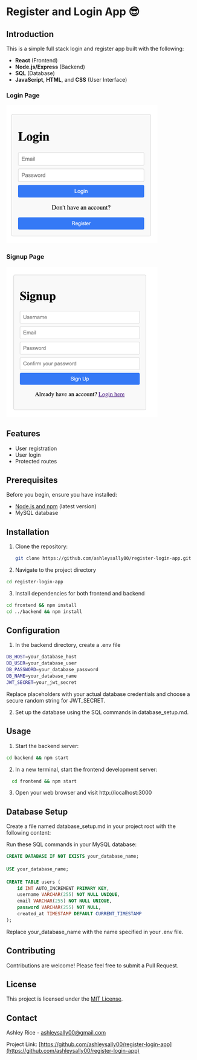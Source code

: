 # Register and Login App :sunglasses:

## Introduction

This is a simple full stack login and register app built with the following:
- **React** (Frontend)
- **Node.js/Express** (Backend)
- **SQL** (Database)
- **JavaScript**, **HTML**, and **CSS** (User Interface)

### Login Page
<img src="https://github.com/ashleysally00/register-login-app/blob/main/Login.png" alt="Login Page" width="400"/>

### Signup Page
<img src="https://github.com/ashleysally00/register-login-app/blob/main/Signup.png" alt="Signup Page" width="400"/>

## Features

- User registration
- User login
- Protected routes

## Prerequisites

Before you begin, ensure you have installed:
- [Node.js and npm](https://nodejs.org/en/download/) (latest version)
- MySQL database

## Installation

1. Clone the repository:
   ```sh
   git clone https://github.com/ashleysally00/register-login-app.git
   ```

2. Navigate to the project directory
  ```sh
  cd register-login-app
```

3. Install dependencies for both frontend and backend
  ```sh
cd frontend && npm install
cd ../backend && npm install
```

## Configuration

1. In the backend directory, create a .env file

 ```sh
DB_HOST=your_database_host
DB_USER=your_database_user
DB_PASSWORD=your_database_password
DB_NAME=your_database_name
JWT_SECRET=your_jwt_secret
```
Replace placeholders with your actual database credentials and choose a secure random string for JWT_SECRET.

2. Set up the database using the SQL commands in database_setup.md.

## Usage

1. Start the backend server:

 ```sh
 cd backend && npm start
```

2. In a new terminal, start the frontend development server:
 ```sh
   cd frontend && npm start
```

3. Open your web browser and visit http://localhost:3000

## Database Setup

Create a file named database_setup.md in your project root with the following content:


Run these SQL commands in your MySQL database:

```sql
CREATE DATABASE IF NOT EXISTS your_database_name;

USE your_database_name;

CREATE TABLE users (
    id INT AUTO_INCREMENT PRIMARY KEY,
    username VARCHAR(255) NOT NULL UNIQUE,
    email VARCHAR(255) NOT NULL UNIQUE,
    password VARCHAR(255) NOT NULL,
    created_at TIMESTAMP DEFAULT CURRENT_TIMESTAMP
);
```

Replace your_database_name with the name specified in your .env file.


## Contributing

Contributions are welcome! Please feel free to submit a Pull Request.

## License

This project is licensed under the [MIT License](https://opensource.org/licenses/MIT).

## Contact

Ashley Rice - [ashleysally00@gmail.com](mailto:ashleysally00@example.com)

Project Link: [https://github.com/ashleysally00/register-login-app](https://github.com/ashleysally00/register-login-app)





























